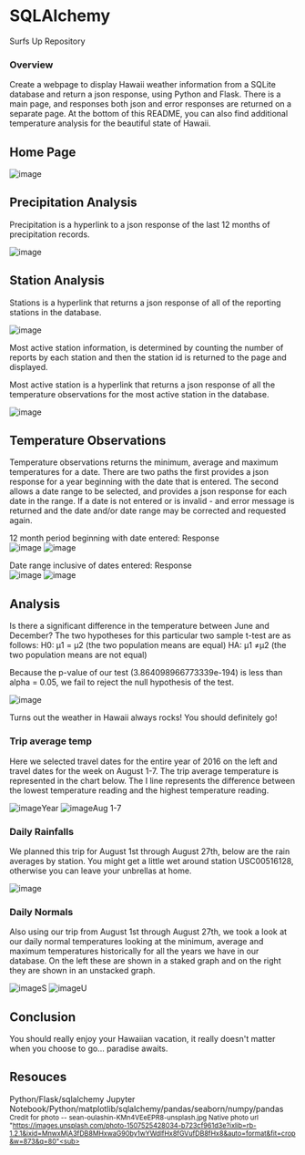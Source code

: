 # SQLAlchemy
Surfs Up Repository 

### Overview

Create a webpage to display Hawaii weather information from a SQLite database and return a json response, using Python and Flask. There is a main page, and responses both json and error responses are returned on a separate page.  At the bottom of this README, you can also find additional temperature analysis for the beautiful state of Hawaii.  

## Home Page 

![image](https://user-images.githubusercontent.com/98897041/169849001-f662375e-fd2b-4217-92ac-b25eb4365dc4.png)

## Precipitation Analysis
Precipitation is a hyperlink to a json response of the last 12 months of precipitation records.

![image](https://user-images.githubusercontent.com/98897041/169850180-fc3157d9-bd08-491e-ba3a-1863d2fd160a.png)

## Station Analysis
Stations is a hyperlink that returns a json response of all of the reporting stations in the database.

![image](https://user-images.githubusercontent.com/98897041/169850652-de98e1f9-817c-4ea3-b0bb-a91ecc7f3c20.png)

Most active station information, is determined by counting the number of reports by each station and then the station id is returned to the page and displayed. 

Most active station is a hyperlink that returns a json response of all the temperature observations for the most active station in the database.

![image](https://user-images.githubusercontent.com/98897041/169851502-797104dc-3b02-4b10-8fdb-c77a44422e9e.png)

## Temperature Observations  

Temperature observations returns the minimum, average and maximum temperatures for a date. There are two paths the first provides a json response for a year beginning with the date that is entered. The second allows a date range to be selected, and provides a json response for each date in the range. If a date is not entered or is invalid - and error message is returned and the date and/or date range may be corrected and requested again. 

12 month period beginning with date entered:      Response  
![image](https://user-images.githubusercontent.com/98897041/169853271-9057aab1-03dc-4415-825b-bc7231b96ffc.png)
![image](https://user-images.githubusercontent.com/98897041/169853401-3bfd6275-de38-414d-9083-6f97c547b665.png)

Date range inclusive of dates entered:            Response  
![image](https://user-images.githubusercontent.com/98897041/169854335-d5a11cd2-b40f-44fe-9166-0542afc1f30f.png)
![image](https://user-images.githubusercontent.com/98897041/169854440-6f7734c5-e9d1-4203-93cf-5cab38254152.png)



## Analysis  

Is there a significant difference in the temperature between June and December?
The two hypotheses for this particular two sample t-test are as follows:
H0: µ1 = µ2 (the two population means are equal)
HA: µ1 ≠µ2 (the two population means are not equal)

Because the p-value of our test (3.864098966773339e-194) is less than alpha = 0.05, we fail to reject the null hypothesis of the test.

![image](https://user-images.githubusercontent.com/98897041/169856331-55969915-66db-40ce-b2e4-a64f5c3e72f9.png)

Turns out the weather in Hawaii always rocks! You should definitely go!

### Trip average temp
Here we selected travel dates for the entire year of 2016 on the left and travel dates for the week on August 1-7.
The trip average temperature is represented in the chart below. The I line represents the difference between the lowest temperature reading and the highest temperature reading. 


![image](https://user-images.githubusercontent.com/98897041/169858965-2f61d7c1-c338-499c-a008-b4e2888801a3.png)Year
![image](https://user-images.githubusercontent.com/98897041/169858988-cfc07154-9b95-4405-97ea-8e762fa3e57d.png)Aug 1-7

### Daily Rainfalls 
We planned this trip for August 1st through August 27th, below are the rain averages by station. You might get a little wet around station USC00516128, otherwise you can leave your unbrellas at home. 

![image](https://user-images.githubusercontent.com/98897041/169872238-c22c864b-d6ab-43d2-8a86-a823e2615a2f.png)

### Daily Normals
Also using our trip from August 1st through August 27th, we took a look at our daily normal temperatures looking at the minimum, average and maximum temperatures historically for all the years we have in our database. On the left these are shown in a staked graph and on the right they are shown in an unstacked graph. 

![image](https://user-images.githubusercontent.com/98897041/169859965-ef19e39b-e290-4088-9c94-8b32d1d5079b.png)S
![image](https://user-images.githubusercontent.com/98897041/169859986-7866381f-e4f8-4d5a-b035-bea608d527ce.png)U

## Conclusion

You should really enjoy your Hawaiian vacation, it really doesn't matter when you choose to go... paradise awaits. 


## Resouces 
Python/Flask/sqlalchemy
Jupyter Notebook/Python/matplotlib/sqlalchemy/pandas/seaborn/numpy/pandas
<sub>Credit for photo -- sean-oulashin-KMn4VEeEPR8-unsplash.jpg
Native photo url "https://images.unsplash.com/photo-1507525428034-b723cf961d3e?ixlib=rb-1.2.1&ixid=MnwxMjA3fDB8MHxwaG90by1wYWdlfHx8fGVufDB8fHx8&auto=format&fit=crop&w=873&q=80"<sub>
